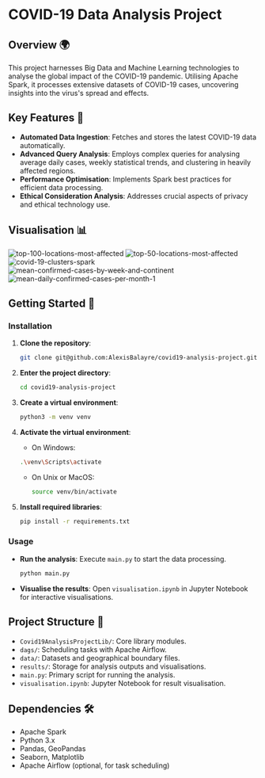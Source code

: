 # COVID-19 Data Analysis Project

## Overview 🌍

This project harnesses Big Data and Machine Learning technologies to analyse the global impact of the COVID-19 pandemic. Utilising Apache Spark, it processes extensive datasets of COVID-19 cases, uncovering insights into the virus's spread and effects.

## Key Features 🌟

- **Automated Data Ingestion**: Fetches and stores the latest COVID-19 data automatically.
- **Advanced Query Analysis**: Employs complex queries for analysing average daily cases, weekly statistical trends, and clustering in heavily affected regions.
- **Performance Optimisation**: Implements Spark best practices for efficient data processing.
- **Ethical Consideration Analysis**: Addresses crucial aspects of privacy and ethical technology use.

## Visualisation 📊
![top-100-locations-most-affected](https://github.com/AlexisBalayre/cranfield-assessment-2/assets/60859013/63325a48-5e8f-400f-a34d-d44ca228bd0c)
![top-50-locations-most-affected](https://github.com/AlexisBalayre/cranfield-assessment-2/assets/60859013/e92d13a7-2074-4343-a12d-332b28997008)
![covid-19-clusters-spark](https://github.com/AlexisBalayre/cranfield-assessment-2/assets/60859013/82ba9236-8fb3-43fb-8deb-bb4eb7e64c34)
![mean-confirmed-cases-by-week-and-continent](https://github.com/AlexisBalayre/cranfield-assessment-2/assets/60859013/995c7cc9-a4a6-441b-87dd-4a1f5e2362c5)
![mean-daily-confirmed-cases-per-month-1](https://github.com/AlexisBalayre/cranfield-assessment-2/assets/60859013/65789b08-c496-4bdd-9bb2-07d6f096a926)

## Getting Started 🚀

### Installation

1. **Clone the repository**:

   ```bash
   git clone git@github.com:AlexisBalayre/covid19-analysis-project.git
   ```

2. **Enter the project directory**:

   ```bash
   cd covid19-analysis-project
   ```

3. **Create a virtual environment**:

   ```bash
   python3 -m venv venv
   ```

4. **Activate the virtual environment**:

   - On Windows:

   ```bash
   .\venv\Scripts\activate
   ```

   - On Unix or MacOS:

     ```bash
     source venv/bin/activate
     ```

5. **Install required libraries**:

   ```bash
   pip install -r requirements.txt
   ```

### Usage

- **Run the analysis**: Execute `main.py` to start the data processing.

  ```bash
  python main.py
  ```

- **Visualise the results**: Open `visualisation.ipynb` in Jupyter Notebook for interactive visualisations.

## Project Structure 📂

- `Covid19AnalysisProjectLib/`: Core library modules.
- `dags/`: Scheduling tasks with Apache Airflow.
- `data/`: Datasets and geographical boundary files.
- `results/`: Storage for analysis outputs and visualisations.
- `main.py`: Primary script for running the analysis.
- `visualisation.ipynb`: Jupyter Notebook for result visualisation.

## Dependencies 🛠️

- Apache Spark
- Python 3.x
- Pandas, GeoPandas
- Seaborn, Matplotlib
- Apache Airflow (optional, for task scheduling)
